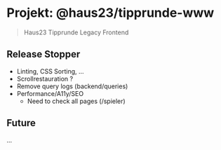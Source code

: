 # Projekt: @haus23/tipprunde-www

> Haus23 Tipprunde Legacy Frontend

## Release Stopper

- Linting, CSS Sorting, ...
- Scrollrestauration ?
- Remove query logs (backend/queries)
- Performance/A11y/SEO
  - Need to check all pages (/spieler)

## Future

...
